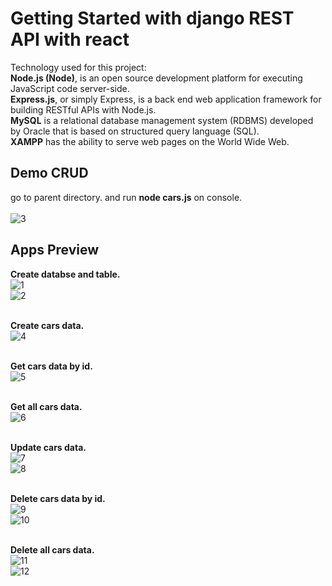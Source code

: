 # Getting Started with django REST API with react
Technology used for this project:<br/>
**Node.js (Node)**, is an open source development platform for executing JavaScript code server-side. 
<br/>
**Express.js**, or simply Express, is a back end web application framework for building RESTful APIs with Node.js.
<br/>
**MySQL** is a relational database management system (RDBMS) developed by Oracle that is based on structured query language (SQL).
<br/>
**XAMPP** has the ability to serve web pages on the World Wide Web.
<br/>

## Demo CRUD

go to parent directory. and run **node cars.js** on console.
<br/>
<br/>
![3](https://user-images.githubusercontent.com/33762836/201019262-3ffe8fad-dfde-48e1-949b-7cfcf9384bba.PNG)

## Apps Preview

**Create databse and table.**
<br/>
![1](https://user-images.githubusercontent.com/33762836/201003271-f1f7a2a6-e1a9-4e92-9a40-f62f7e6ccd32.PNG)
<br/>
![2](https://user-images.githubusercontent.com/33762836/201003274-6c84ce6c-91c9-4132-a58f-4996234c1a4c.PNG)
<br/>
<br/>

**Create cars data.**
<br/>
![4](https://user-images.githubusercontent.com/33762836/201003278-6c5481dc-cd48-45c7-9d3b-f6bd2b27f1bb.PNG)
<br/>
<br/>

**Get cars data by id.**
<br/>
![5](https://user-images.githubusercontent.com/33762836/201003279-210108f9-3647-402f-91ed-1f5684abae22.PNG)
<br/>
<br/>

**Get all cars data.**
<br/>
![6](https://user-images.githubusercontent.com/33762836/201003282-bde34a8e-9801-4f4b-b270-7292d747bb96.PNG)
<br/>
<br/>

**Update cars data.**
<br/>
![7](https://user-images.githubusercontent.com/33762836/201003286-bba420e4-a6ef-4d83-b065-24ea17c05229.PNG)
<br/>
![8](https://user-images.githubusercontent.com/33762836/201003291-048a78c6-a5f5-48f9-839a-95f428282e76.PNG)
<br/>
<br/>

**Delete cars data by id.**
<br/>
![9](https://user-images.githubusercontent.com/33762836/201003292-f08ea3ff-6e6f-4b47-8b34-15336c687576.PNG)
<br/>
![10](https://user-images.githubusercontent.com/33762836/201003294-92c2f3bf-3a95-4f2b-b4ab-bcb4612d93ea.PNG)
<br/>
<br/>

**Delete all cars data.**
<br/>
![11](https://user-images.githubusercontent.com/33762836/201003299-0e490739-0185-4d40-a9ec-e44beb6441c4.PNG)
<br/>
![12](https://user-images.githubusercontent.com/33762836/201003300-f8ce6340-5ef0-465b-95ad-30509a798064.PNG)








